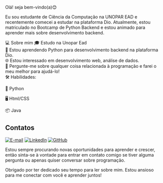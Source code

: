 Olá! seja bem-vindo(a)😊

Eu sou estudante de Ciência da Computação na UNOPAR EAD e recentemente comecei a estudar na plataforma Dio. Atualmente, estou matriculado no Bootcamp de Python Backend e estou animado para aprender mais sobre desenvolvimento backend.

💻 Sobre mim
🎓 Estudo na Unopar Ead  
🌱 Estou aprendendo Python para desenvolvimento backend na plataforma Dio.  
🌐 Estou interessado em desenvolvimento web, análise de dados.  
💬 Pergunte-me sobre qualquer coisa relacionada à programação e farei o meu melhor para ajudá-lo!      
🛠️ Habilidades:  

🐍 Python  

🖥 Html/CSS

&#128230; Java
## Contatos 

[![E-mail](https://img.shields.io/badge/-Email-000?style=for-the-badge&logo=microsoft-outlook&logoColor=007BFF)](mailto:sbcarlos321@gmail.com)
[![LinkedIn](https://img.shields.io/badge/LinkedIn-0077B5?style=for-the-badge&logo=linkedin&logoColor=white)](https://www.linkedin.com/in/carlos-silva-67b5b6263/) [![GitHub](https://img.shields.io/badge/GitHub-100000?style=for-the-badge&logo=github&logoColor=white)](https://github.com/CarlosVinicius15)

Estou sempre procurando novas oportunidades para aprender e crescer, então sinta-se à vontade para entrar em contato comigo se tiver alguma pergunta ou apenas quiser conversar sobre programação.

Obrigado por ter dedicado seu tempo para ler sobre mim. Estou ansioso para me conectar com você e aprender juntos!
